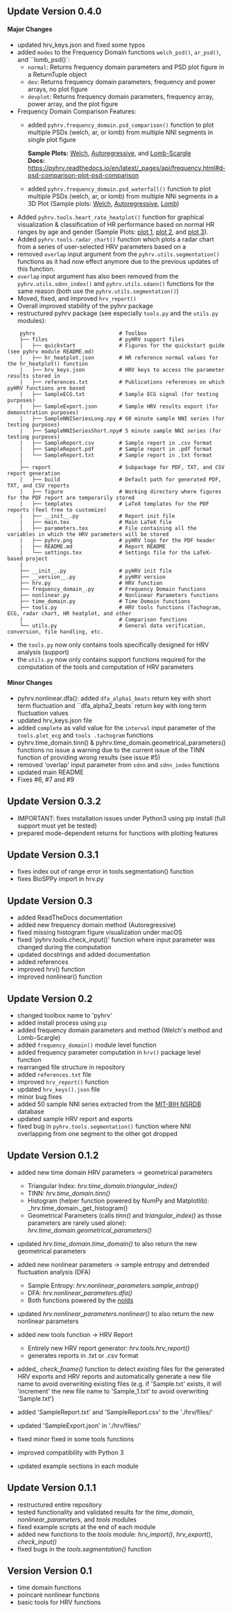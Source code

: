 Update Version 0.4.0
--------------------
#### Major Changes
- updated hrv_keys.json and fixed some typos
- added ``modes`` to the Frequency Domain functions ``welch_psd()``, ``ar_psd()``, and ``lomb_psd()`:
   -	``normal``: Returns frequency domain parameters and PSD plot figure in a ReturnTuple object
	-	``dev``: Returns frequency domain parameters, frequency and power arrays, no plot figure
	-	``devplot``: Returns frequency domain parameters, frequency array, power array, and the plot figure
- Frequency Domain Comparison Features:
   - added ``pyhrv.frequency_domain.psd_comparison()`` function to plot multiple PSDs (welch, ar, or lomb) from multiple 
   NNI segments in single plot figure
    
        **Sample Plots:**
        [Welch](./SampleFigures/SamplePSDComparisonWelch.png),
        [Autoregressive](./SampleFigures/SamplePSDComparisonAR.png), and
        [Lomb-Scargle](./SampleFigures/SamplePSDComparisonLomb.png)     
        **Docs:**
        https://pyhrv.readthedocs.io/en/latest/_pages/api/frequency.html#d-psd-comparison-plot-psd-comparison
   - added ``pyhrv.frequency_domain.psd_waterfall()`` function to plot multiple PSDs (welch, ar, or lomb) from multiple 
   NNi segments in a 3D Plot (Sample plots: [Welch](./SampleFigures/SamplePSDWaterfallWelch.png), [Autoregressive](
   ./SampleFigures/SamplePSDWaterfallAR.png), [Lomb](./SampleFigures/SamplePSDWaterfallLomb.png))
- Added ``pyhrv.tools.heart_rate_heatplot()`` function for graphical visualization & classification of HR performance 
based on normal HR ranges by age and gender (Sample Plots: [plot 1](./SampleFigures/SampleHRHeatplot1.png), [plot 2](
./SampleFigures/SampleHRheatplot2), and [plot 3](./SampleFigures/SampleHRHeatplot3.png)).
- Added ``pyhrv.tools.radar_chart()`` function which plots a radar chart from a series of user-selected HRV parameters 
based on a
- removed ``overlap`` input argument from the ``pyhrv.utils.segmentation()`` functions as it had now effect anymore due to the previous updates of this function.
- ``overlap`` input argument has also been removed from the ``pyhrv.utils.sdnn_index()`` and ``pyhrv.utils.sdann()`` functions for the same reason (both use the ``pyhrv.utils.segmentation()``)
- Moved, fixed, and improved ``hrv_report()``
- Overall improved stability of the pyhrv package
- restructured pyhrv package (see especially ``tools.py`` and the ``utils.py`` modules):

```
    pyhrv                           # Toolbox
    ├── files                       # pyHRV support files
    |   ├── quickstart              # Figures for the quickstart guide (see pyhrv module README.md)
    |   ├── hr_heatplot.json        # HR reference normal values for the hr_heatplot() function
    |   ├── hrv_keys.json           # HRV keys to access the parameter results stored in
    |   ├── references.txt          # Publications references on which pyHRV functions are based
    |   ├── SampleECG.txt           # Sample ECG signal (for testing purposes)
    |   ├── SampleExport.json       # Sample HRV results export (for demonstration purposes)
    |   ├── SampleNNISeriesLong.npy # 60 minute sample NNI series (for testing purposes)
    |   ├── SampleNNISeriesShort.npy# 5 minute sample NNI series (for testing purposes)
    |   ├── SampleReport.csv        # Sample report in .csv format
    |   ├── SampleReport.pdf        # Sample report in .pdf format
    |   └── SampleReport.txt        # Sample report in .txt format
    |      
    ├── report                      # Subpackage for PDF, TXT, and CSV report generation
    |   ├── build                   # Default path for generated PDF, TXT, and CSV reports 
    |   ├── figure                  # Working directory where figures for the PDF report are temporarily stored
    |   ├── templates               # LaTeX templates for the PDF reports (feel free to customize)
    |   ├── __init__.py             # Report init file
    |   ├── main.tex                # Main LaTeX file
    |   ├── parameters.tex          # File containing all the variables in which the HRV parameters will be stored
    |   ├── pyhrv.png               # pyHRV logo for the PDF header
    |   ├── README.md               # Report README
    |   └── settings.tex            # Settings file for the LaTeX-based project
    |   
    ├── __init__.py                 # pyHRV init file
    ├── __version__.py              # pyHRV version
    ├── hrv.py                      # HRV function
    ├── frequency_domain_.py        # Frequency Domain functions
    ├── nonlinear.py                # Nonlinear Parameters functions
    ├── time_domain.py              # Time Domain functions
    ├── tools.py                    # HRV tools functions (Tachogram, ECG, radar chart, HR heatplot, and other 
    |                               # Comparison functions
    └── utils.py                    # General data verification, conversion, file handling, etc.

```

- the ``tools.py`` now only contains tools specifically designed for HRV analysis (support)
- the ``utils.py`` now only contains support functions required for the computation of the tools and computation of 
HRV parameters

#### Minor Changes
- pyhrv.nonlinear.dfa(): added ``dfa_alpha1_beats`` return key with short term fluctuation and ``dfa_alpha2_beats` return key with long term fluctuation values
- updated hrv_keys.json file
- added ``complete`` as valid value for the ``interval`` input parameter of the ``tools.plot_ecg`` and ``tools
.tachogram``
functions
- pyhrv.time_domain.tinn() & pyhrv.time_domain.geometrical_parameters() functions no issue a warning due to the current issue of the TINN function of providing wrong results (see issue #5)
- removed 'overlap' input parameter from ``sdnn`` and ``sdnn_index`` functions 
- updated main README
- Fixes #6, #7 and #9

Update Version 0.3.2
--------------------
- IMPORTANT: fixes installation issues under Python3 using pip install (full support must yet be tested)
- prepared mode-dependent returns for functions with plotting features

Update Version 0.3.1
--------------------
- fixes index out of range error in tools.segmentation() function
- fixes BioSPPy import in hrv.py

Update Version 0.3
------------------
- added ReadTheDocs documentation
- added new frequency domain method (Autoregressive)
- fixed missing histogram figure visualization under macOS
- fixed 'pyhrv.tools.check_input()' function where input parameter was changed during the computation
- updated docstrings and added documentation
- added references
- improved hrv() function
- improved nonlinear() function

Update Version 0.2
------------------
- changed toolbox name to 'pyhrv'
- added install process using `pip`
- added frequency domain parameters and method (Welch's method and Lomb-Scargle)
- added `frequency_domain()` module level function
- added frequency parameter computation in `hrv()` package level function
- rearranged file structure in repository
- added `references.txt` file
- improved `hrv_report()` function
- updated `hrv_keys().json` file
- minor bug fixes
- added 50 sample NNI series extracted from the [MIT-BIH NSRDB](https://physionet.org/physiobank/database/nsrdb/) database
- updated sample HRV report and exports
- fixed bug in `pyhrv.tools.segmentation()` function where NNI overlapping from one segment to the other got dropped

Update Version 0.1.2
--------------------
- added new time domain HRV parameters -> geometrical parameters

  * Triangular Index:  _hrv.time_domain.triangular_index()_
  * TINN:  _hrv.time_domain.tinn()_
  * Histogram (helper function powered by NumPy and Matplotlib):  _hrv.time_domain._get_histogram()
  * Geometrical Parameters (calls _tinn()_ and _triangular_index()_ as those parameters are rarely used alone): _hrv.time_domain.geometrical_parameters()_

- updated _hrv.time_domain.time_domain()_ to also return the new geometrical parameters
- added new nonlinear parameters -> sample entropy and detrended fluctuation analysis (DFA)

  * Sample Entropy:  _hrv.nonlinear_parameters.sample_entrop()_
  * DFA: _hrv.nonlinear_parameters.dfa()_
  * Both functions powered by the [nolds](https://github.com/CSchoel/nolds)

- updated _hrv.nonlinear_parameters.nonlinear()_ to also return the new nonlinear parameters
- added new tools function -> HRV Report
  * Entirely new HRV report generator:  _hrv.tools.hrv_report()_
  * generates reports in .txt or .csv format

- added_ _check_fname()_ function to detect existing files for the generated HRV exports and HRV reports and automatically generate a new file name to avoid overwriting existing files (e.g. if 'Sample.txt' exists, it will 'increment' the new file name to 'Sample_1.txt' to avoid overwriting 'Sample.txt')

- added 'SampleReport.txt' and 'SampleReport.csv' to the './hrv/files/'
- updated 'SampleExport.json' in './hrv/files/'
- fixed minor fixed in some tools functions
- improved compatibility with Python 3
- updated example sections in each module

Update Version 0.1.1
--------------------
- restructured entire repository
- tested functionality and validated results for the _time_domain_, _nonlinear_parameters_, and _tools_ modules
- fixed example scripts at the end of each module
- added new functions to the _tools_ module: _hrv_import()_,
_hrv_export_(), _check_input()_
- fixed bugs in the _tools.segmentation()_ function

Version Version 0.1
-------------------
- time domain functions
- poincaré nonlinear functions
- basic tools for HRV functions